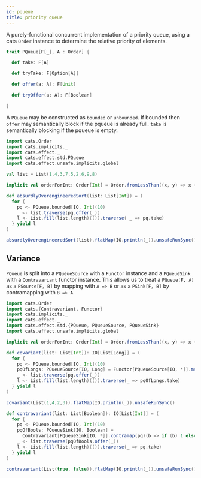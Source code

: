 ```yaml
---
id: pqueue
title: priority queue
---
```


A purely-functional concurrent implementation of a priority queue, using
a cats `Order` instance to determine the relative priority of elements.

```scala
trait PQueue[F[_], A : Order] {

  def take: F[A]

  def tryTake: F[Option[A]]

  def offer(a: A): F[Unit]

  def tryOffer(a: A): F[Boolean]

}
```

A `PQueue` may be constructed as `bounded` or `unbounded`. If bounded then
`offer` may semantically block if the pqueue is already full. `take` is
semantically blocking if the pqueue is empty.

```scala mdoc
import cats.Order
import cats.implicits._
import cats.effect._
import cats.effect.std.PQueue
import cats.effect.unsafe.implicits.global

val list = List(1,4,3,7,5,2,6,9,8)

implicit val orderForInt: Order[Int] = Order.fromLessThan((x, y) => x < y)

def absurdlyOverengineeredSort(list: List[Int]) = (
  for {
    pq <- PQueue.bounded[IO, Int](10)
    _ <- list.traverse(pq.offer(_))
    l <- List.fill(list.length)(()).traverse( _ => pq.take)
  } yield l
)

absurdlyOverengineeredSort(list).flatMap(IO.println(_)).unsafeRunSync()
```

## Variance

`PQueue` is split into a `PQueueSource` with a `Functor` instance and a
`PQueueSink` with a `Contravariant` functor instance. This allows us to
treat a `PQueue[F, A]` as a `PSource[F, B]` by mapping with `A => B` 
or as a `PSink[F, B]` by contramapping with `B => A`.

```scala mdoc:reset
import cats.Order
import cats.{Contravariant, Functor}
import cats.implicits._
import cats.effect._
import cats.effect.std.{PQueue, PQueueSource, PQueueSink}
import cats.effect.unsafe.implicits.global

implicit val orderForInt: Order[Int] = Order.fromLessThan((x, y) => x < y)

def covariant(list: List[Int]): IO[List[Long]] = (
  for {
    pq <- PQueue.bounded[IO, Int](10)
    pqOfLongs: PQueueSource[IO, Long] = Functor[PQueueSource[IO, *]].map(pq)(_.toLong)
    _ <- list.traverse(pq.offer(_))
    l <- List.fill(list.length)(()).traverse(_ => pqOfLongs.take)
  } yield l
)

covariant(List(1,4,2,3)).flatMap(IO.println(_)).unsafeRunSync()

def contravariant(list: List[Boolean]): IO[List[Int]] = (
  for {
    pq <- PQueue.bounded[IO, Int](10)
    pqOfBools: PQueueSink[IO, Boolean] =
      Contravariant[PQueueSink[IO, *]].contramap(pq)(b => if (b) 1 else 0)
    _ <- list.traverse(pqOfBools.offer(_))
    l <- List.fill(list.length)(()).traverse(_ => pq.take)
  } yield l
)

contravariant(List(true, false)).flatMap(IO.println(_)).unsafeRunSync()
```
